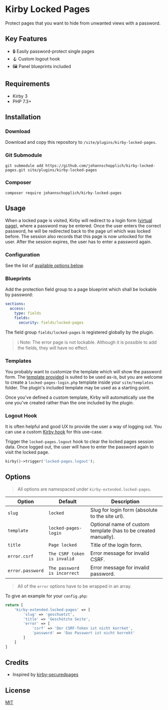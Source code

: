 # Kirby Locked Pages

Protect pages that you want to hide from unwanted views with a password.

## Key Features

- 🔒 Easily password-protect single pages
- 🪝 Custom logout hook
- 🖼 Panel blueprints included

## Requirements

- Kirby 3
- PHP 7.3+

## Installation

### Download

Download and copy this repository to `/site/plugins/kirby-locked-pages`.

### Git Submodule

```
git submodule add https://github.com/johannschopplich/kirby-locked-pages.git site/plugins/kirby-locked-pages
```

### Composer

```
composer require johannschopplich/kirby-locked-pages
```

## Usage

When a locked page is visited, Kirby will redirect to a login form ([virtual page](https://getkirby.com/docs/guide/virtual-pages)), where a password may be entered. Once the user enters the correct password, he will be redirected back to the page url which was locked before. The session also records that this page is now unlocked for the user. After the session expires, the user has to enter a password again.

### Configuration

See the list of [available options below](#options).

### Blueprints

Add the protection field group to a page blueprint which shall be lockable by password:

```yml
sections:
  access:
    type: fields
    fields:
      security: fields/locked-pages
```

The field group `fields/locked-pages` is registered globally by the plugin.

> ℹ️ Note: The error page is not lockable. Although it is possible to add the fields, they will have no effect.

### Templates

You probably want to customize the template which will show the password form. The [template provided](templates/locked-pages-login.php) is suited to be used as-is, but you are welcome to create a `locked-pages-login.php` template inside your `site/templates` folder. The plugin's included template may be used as a starting point.

Once you've defined a custom template, Kirby will automatically use the one you've created rather than the one included by the plugin.

### Logout Hook

It is often helpful and good UX to provide the user a way of logging out. You can use a custom [Kirby hook](https://getkirby.com/docs/reference/plugins/extensions/hooks) for this use-case.

Trigger the `locked-pages.logout` hook to clear the locked pages session data. Once logged out, the user will have to enter the password again to visit the locked page.

```php
kirby()->trigger('locked-pages.logout');
```

## Options

> All options are namespaced under `kirby-extended.locked-pages`.

| Option | Default | Description |
| --- | --- | --- |
| `slug` | `locked` | Slug for login form (absolute to the site url). |
| `template` | `locked-pages-login` | Optional name of custom template (has to be created manually). |
| `title` | `Page locked` | Title of the login form. |
| `error.csrf` | `The CSRF token is invalid` | Error message for invalid CSRF. |
| `error.password` | `The password is incorrect` | Error message for invalid password. |

> All of the `error` options have to be wrapped in an array.

To give an example for your `config.php`:

```php
return [
    'kirby-extended.locked-pages' => [
        'slug' => 'geschuetzt',
        'title' => 'Geschützte Seite',
        'error' => [
            'csrf' => 'Der CSRF-Token ist nicht korrket',
            'password' => 'Das Passwort ist nicht korrekt'
        ]
    ]
]
```

## Credits

- Inspired by [kirby-securedpages](https://github.com/kerli81/kirby-securedpages)

## License

[MIT](https://opensource.org/licenses/MIT)
